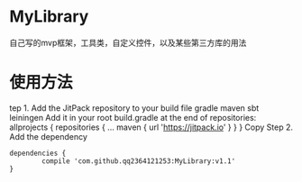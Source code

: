 # MyLibrary
自己写的mvp框架，工具类，自定义控件，以及某些第三方库的用法
# 使用方法
tep 1. Add the JitPack repository to your build file 
gradle
maven
sbt
leiningen
Add it in your root build.gradle at the end of repositories:
	allprojects {
		repositories {
			...
			maven { url 'https://jitpack.io' }
		}
	}
Copy
Step 2. Add the dependency

	dependencies {
	        compile 'com.github.qq2364121253:MyLibrary:v1.1'
	}

